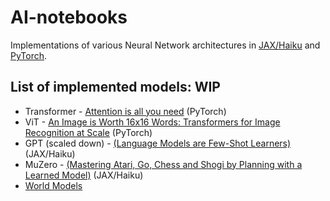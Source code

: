 # AI-notebooks

Implementations of various Neural Network architectures in [JAX/Haiku](https://github.com/deepmind/dm-haiku/tree/c18be3df5e85796492f2915af261b5517f12bacc) 
and [PyTorch](https://pytorch.org/).


## List of implemented models: WIP
- Transformer - [Attention is all you need](https://arxiv.org/abs/1706.03762) (PyTorch)
- ViT - [An Image is Worth 16x16 Words: Transformers for Image Recognition at Scale](https://arxiv.org/abs/2010.11929) (PyTorch)
- GPT (scaled down) - [(Language Models are Few-Shot Learners)](https://arxiv.org/abs/2005.14165) (JAX/Haiku)
- MuZero - [(Mastering Atari, Go, Chess and Shogi by Planning with a Learned Model)](https://arxiv.org/abs/1911.08265) (JAX/Haiku)
- [World Models](https://arxiv.org/abs/1803.10122)
